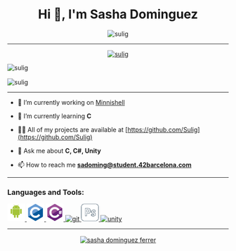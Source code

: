 <h1 align="center">Hi 👋, I'm Sasha Dominguez</h1>

<p align="center"> <img src="https://komarev.com/ghpvc/?username=sulig&label=Profile%20views&color=0e75b6&style=flat" alt="sulig" /> </p>

***

<p align="center"> <a href="https://github.com/ryo-ma/github-profile-trophy"><img src="https://github-profile-trophy.vercel.app/?username=sulig" alt="sulig" /></a> </p>
<p>&nbsp;<img align="left" src="https://github-readme-stats.vercel.app/api?username=sulig&show_icons=true&locale=en" alt="sulig" /></p>
<p><img align="center" src="https://github-readme-stats.vercel.app/api/top-langs?username=sulig&show_icons=true&locale=en&layout=compact" alt="sulig" /></p>

***

- 🔭 I’m currently working on [Minnishell]([https://github.com/Sulig/Philosophers](https://github.com/Sulig/Minishell))

- 🌱 I’m currently learning **C**

- 👨‍💻 All of my projects are available at [https://github.com/Sulig](https://github.com/Sulig)

- 💬 Ask me about **C, C#, Unity**

- 📫 How to reach me **sadoming@student.42barcelona.com**

***

<h3 align="left">Languages and Tools:</h3>
<p align="left"> <a href="https://developer.android.com" target="_blank" rel="noreferrer"> <img src="https://raw.githubusercontent.com/devicons/devicon/master/icons/android/android-original-wordmark.svg" alt="android" width="40" height="40"/> </a> <a href="https://www.cprogramming.com/" target="_blank" rel="noreferrer"> <img src="https://raw.githubusercontent.com/devicons/devicon/master/icons/c/c-original.svg" alt="c" width="40" height="40"/> </a> <a href="https://www.w3schools.com/cs/" target="_blank" rel="noreferrer"> <img src="https://raw.githubusercontent.com/devicons/devicon/master/icons/csharp/csharp-original.svg" alt="csharp" width="40" height="40"/> </a> <a href="https://git-scm.com/" target="_blank" rel="noreferrer"> <img src="https://www.vectorlogo.zone/logos/git-scm/git-scm-icon.svg" alt="git" width="40" height="40"/> </a> <a href="https://www.photoshop.com/en" target="_blank" rel="noreferrer"> <img src="https://raw.githubusercontent.com/devicons/devicon/master/icons/photoshop/photoshop-line.svg" alt="photoshop" width="40" height="40"/> </a> <a href="https://unity.com/" target="_blank" rel="noreferrer"> <img src="https://www.vectorlogo.zone/logos/unity3d/unity3d-icon.svg" alt="unity" width="40" height="40"/> </a> </p>

***
<p align="center">
<a href="https://linkedin.com/in/sasha-dominguez-ferrer-8812a2207" target="blank"><img align="center" src="https://raw.githubusercontent.com/rahuldkjain/github-profile-readme-generator/master/src/images/icons/Social/linked-in-alt.svg" alt="sasha dominguez ferrer" height="30" width="40" /></a>
</p>
